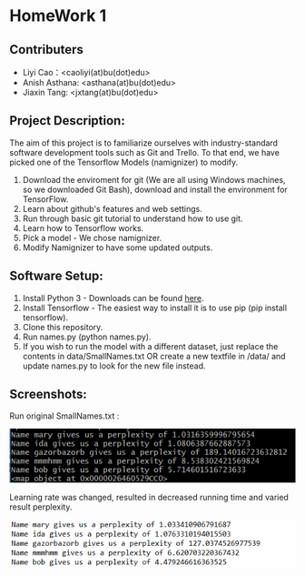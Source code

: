 # HomeWork 1
## Contributers
* Liyi Cao：<caoliyi(at)bu(dot)edu>
* Anish Asthana: <asthana(at)bu(dot)edu>
* Jiaxin Tang: <jxtang(at)bu(dot)edu>

## Project Description:
The aim of this project is to familiarize ourselves with industry-standard software development tools such as Git and Trello. To that end, we have picked one of the Tensorflow Models (namignizer) to modify. 
1. Download the enviroment for git (We are all using Windows machines, so we downloaded Git Bash), download and install the environment for TensorFlow.
2. Learn about github's features and web settings.
3. Run through basic git tutorial to understand how to use git.
4. Learn how to Tensorflow works.
5. Pick a model - We chose namignizer.
6. Modify Namignizer to have some updated outputs. 

## Software Setup:
1. Install Python 3 - Downloads can be found [here](https://www.python.org/downloads/).
2. Install Tensorflow - The easiest way to install it is to use pip (pip install tensorflow).
3. Clone this repository.
4. Run names.py (python names.py).
5. If you wish to run the model with a different dataset, just replace the contents in data/SmallNames.txt OR create a new textfile in /data/ and update names.py to look for the new file instead.

## Screenshots:
Run original SmallNames.txt :

![image](https://github.com/caoliyi/EC601HW/blob/adding_software_instruction/namignizer/Output_screenshot.png)

Learning rate was changed, resulted in decreased running time and varied result perplexity. 

![image](https://github.com/caoliyi/EC601HW/blob/adding_software_instruction/namignizer/modified_output.png)
